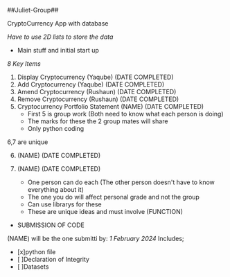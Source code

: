 ##Juliet-Group##

CryptoCurrency App with database

*Have to use 2D lists to store the data*
- Main stuff and initial start up

*8 Key Items*
1. Display Cryptocurrency (Yaqube) (DATE COMPLETED)
2. Add Cryptocurrency (Yaqube) (DATE COMPLETED)
3. Amend Cryptocurrency (Rushaun) (DATE COMPLETED)
4. Remove Cryptocurrency (Rushaun) (DATE COMPLETED)
5. Cryptocurrency Portfolio Statement (NAME) (DATE COMPLETED)
    - First 5 is group work (Both need to know what each person is doing)
    - The marks for these the 2 group mates will share
    - Only python coding

6,7 are unique


6. <NAME><IDEA> (NAME) (DATE COMPLETED)
7. <NAME><IDEA> (NAME) (DATE COMPLETED)
   
    - One person can do each (The other person doesn't have to know everything about it)
    - The one you do will affect personal grade and not the group
    - Can use librarys for these
    - These are unique ideas and must involve (FUNCTION)

- SUBMISSION OF CODE

(NAME) will be the one submitti by: *1 February 2024*
Includes;


- [x]python file
- [ ]Declaration of Integrity
- [ ]Datasets





